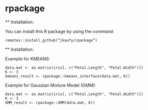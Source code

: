 # rpackage
** Installation:

You can install this R package by using the command:
```
remotes::install_github(“jkaufy/rpackage”)
```
** Installation:

Example for KMEANS:

```
data.mat <- as.matrix(iris[, c("Petal.Length", "Petal.Width")])
K <- 3
kmeans_result <- rpackage::kmeans_interface(data.mat, K))
```

Example for Gaussian Mixture Model (GMM):
```
data.mat <- as.matrix(iris[, c("Petal.Length", "Petal.Width")])
K <- 3
GMM_result <- rpackage::GMM(data.mat, K))
```
